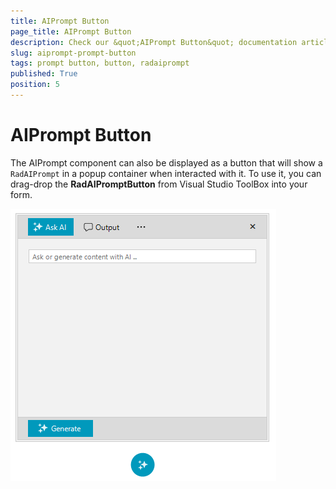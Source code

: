 ```yaml
---
title: AIPrompt Button
page_title: AIPrompt Button
description: Check our &quot;AIPrompt Button&quot; documentation article for the RadAIPrompt control.
slug: aiprompt-prompt-button
tags: prompt button, button, radaiprompt
published: True
position: 5
---
```


# AIPrompt Button

The AIPrompt component can also be displayed as a button that will show a `RadAIPrompt` in a popup container when interacted with it. To use it, you can drag-drop the __RadAIPromptButton__ from Visual Studio ToolBox into your form. 


![WinForms RadAIPromptButton](images/aiprompt-prompt-button001.png)









